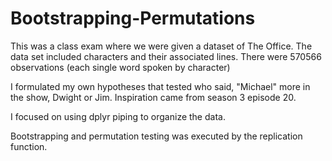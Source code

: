 # Bootstrapping-Permutations

This was a class exam where we were given a dataset of The Office. 
The data set included characters and their associated lines. There were 570566 observations (each single word spoken by character)

I formulated my own hypotheses that tested who said, "Michael" more in the show, Dwight or Jim. Inspiration came from season 3 episode 20.

I focused on using dplyr piping to organize the data. 

Bootstrapping and permutation testing was executed by the replication function.
